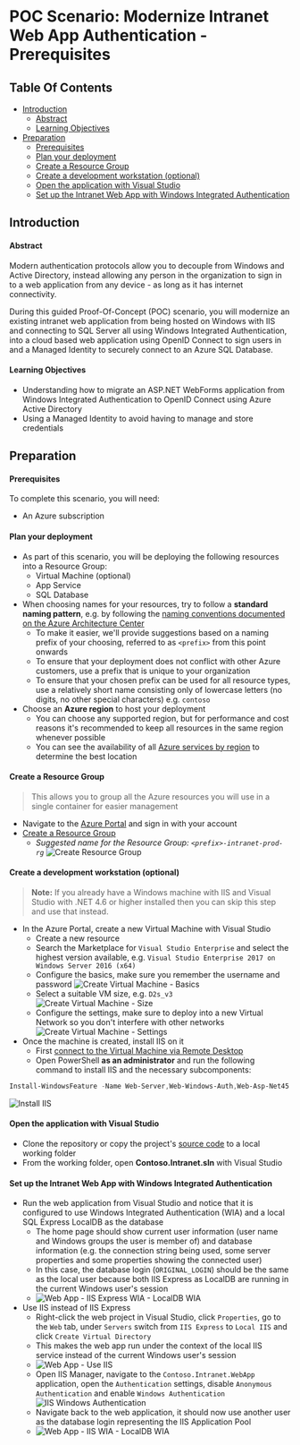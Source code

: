 # POC Scenario: Modernize Intranet Web App Authentication - Prerequisites

## Table Of Contents
* [Introduction](#introduction)
  * [Abstract](#abstract)
  * [Learning Objectives](#learning-objectives)
* [Preparation](#preparation)
  * [Prerequisites](#prerequisites)
  * [Plan your deployment](#plan-your-deployment)
  * [Create a Resource Group](#create-a-resource-group)
  * [Create a development workstation (optional)](#create-a-development-workstation-optional)
  * [Open the application with Visual Studio](#open-the-application-with-visual-studio)
  * [Set up the Intranet Web App with Windows Integrated Authentication](#set-up-the-intranet-web-app-with-windows-integrated-authentication)




## Introduction

#### Abstract

Modern authentication protocols allow you to decouple from Windows and Active Directory, instead allowing any person in the organization to sign in to a web application from any device - as long as it has internet connectivity.

During this guided Proof-Of-Concept (POC) scenario, you will modernize an existing intranet web application from being hosted on Windows with IIS and connecting to SQL Server all using Windows Integrated Authentication, into a cloud based web application using OpenID Connect to sign users in and a Managed Identity to securely connect to an Azure SQL Database.

#### Learning Objectives

* Understanding how to migrate an ASP.NET WebForms application from Windows Integrated Authentication to OpenID Connect using Azure Active Directory
* Using a Managed Identity to avoid having to manage and store credentials

## Preparation

#### Prerequisites
To complete this scenario, you will need:
* An Azure subscription

#### Plan your deployment
* As part of this scenario, you will be deploying the following resources into a Resource Group:
  * Virtual Machine (optional)
  * App Service
  * SQL Database
* When choosing names for your resources, try to follow a **standard naming pattern**, e.g. by following the [naming conventions documented on the Azure Architecture Center](https://docs.microsoft.com/en-us/azure/architecture/best-practices/naming-conventions)
  * To make it easier, we'll provide suggestions based on a naming prefix of your choosing, referred to as `<prefix>` from this point onwards
  * To ensure that your deployment does not conflict with other Azure customers, use a prefix that is unique to your organization
  * To ensure that your chosen prefix can be used for all resource types, use a relatively short name consisting only of lowercase letters (no digits, no other special characters) e.g. `contoso`
* Choose an **Azure region** to host your deployment
  * You can choose any supported region, but for performance and cost reasons it's recommended to keep all resources in the same region whenever possible
  * You can see the availability of all [Azure services by region](https://azure.microsoft.com/en-us/regions/services/) to determine the best location

#### Create a Resource Group
> This allows you to group all the Azure resources you will use in a single container for easier management

* Navigate to the [Azure Portal](https://portal.azure.com) and sign in with your account
* [Create a Resource Group](https://docs.microsoft.com/en-us/azure/azure-resource-manager/resource-group-portal)
  * _Suggested name for the Resource Group: `<prefix>-intranet-prod-rg`_
  ![Create Resource Group](media/modernize-intranet-webapp/resourcegroup-create.png)
#### Create a development workstation (optional)
> **Note:** If you already have a Windows machine with IIS and Visual Studio with .NET 4.6 or higher installed then you can skip this step and use that instead.

* In the Azure Portal, create a new Virtual Machine with Visual Studio
  * Create a new resource
  * Search the Marketplace for `Visual Studio Enterprise` and select the highest version available, e.g. `Visual Studio Enterprise 2017 on Windows Server 2016 (x64)`
  * Configure the basics, make sure you remember the username and password
  ![Create Virtual Machine - Basics](media/modernize-intranet-webapp/vm-create-basics.png)
  * Select a suitable VM size, e.g. `D2s_v3`
  ![Create Virtual Machine - Size](media/modernize-intranet-webapp/vm-create-size.png)
  * Configure the settings, make sure to deploy into a new Virtual Network so you don't interfere with other networks
  ![Create Virtual Machine - Settings](media/modernize-intranet-webapp/vm-create-settings.png)
* Once the machine is created, install IIS on it
  * First [connect to the Virtual Machine via Remote Desktop](https://docs.microsoft.com/en-us/azure/virtual-machines/windows/connect-logon)
  * Open PowerShell **as an administrator** and run the following command to install IIS and the necessary subcomponents:

```powershell
Install-WindowsFeature -Name Web-Server,Web-Windows-Auth,Web-Asp-Net45 -IncludeManagementTools
```
![Install IIS](media/modernize-intranet-webapp/vm-install-iis.png)


#### Open the application with Visual Studio

* Clone the repository or copy the project's [source code](../src/modernize-intranet-webapp) to a local working folder
* From the working folder, open **Contoso.Intranet.sln** with Visual Studio

#### Set up the Intranet Web App with Windows Integrated Authentication

* Run the web application from Visual Studio and notice that it is configured to use Windows Integrated Authentication (WIA) and a local SQL Express LocalDB as the database
  * The home page should show current user information (user name and Windows groups the user is member of) and database information (e.g. the connection string being used, some server properties and some properties showing the connected user)
  * In this case, the database login (`ORIGINAL_LOGIN`) should be the same as the local user because both IIS Express as LocalDB are running in the current Windows user's session
  * ![Web App - IIS Express WIA - LocalDB WIA](media/modernize-intranet-webapp/webapp-iisexpress-wia-sqllocaldb-wia.png)
* Use IIS instead of IIS Express
  * Right-click the web project in Visual Studio, click `Properties`, go to the `Web` tab, under `Servers` switch from `IIS Express` to `Local IIS` and click `Create Virtual Directory`
  * This makes the web app run under the context of the local IIS service instead of the current Windows user's session
  * ![Web App - Use IIS](media/modernize-intranet-webapp/vs-webapp-properties.png)
  * Open IIS Manager, navigate to the `Contoso.Intranet.WebApp` application, open the `Authentication` settings, disable `Anonymous Authentication` and enable `Windows Authentication`
   ![IIS Windows Authentication](media/modernize-intranet-webapp/iis-authentication-windows.png)
  * Navigate back to the web application, it should now use another user as the database login representing the IIS Application Pool
  * ![Web App - IIS WIA - LocalDB WIA](media/modernize-intranet-webapp/webapp-iis-wia-sqllocaldb-wia.png)